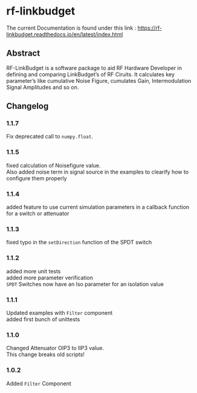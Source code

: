 # rf-linkbudget

<!-- https://packaging.python.org/tutorials/packaging-projects/ -->

The current Documentation is found under this link : <https://rf-linkbudget.readthedocs.io/en/latest/index.html>

## Abstract
RF-LinkBudget is a software package to aid RF Hardware Developer in defining and comparing LinkBudget’s of RF Ciruits.
It calculates key parameter’s like cumulative Noise Figure, cumulates Gain, Intermodulation Signal Amplitudes and so on.

## Changelog

### 1.1.7

Fix deprecated call to `numpy.float`.

### 1.1.5
fixed calculation of Noisefigure value.  
Also added noise term in signal source in the examples to clearify how to configure them properly 

### 1.1.4
added feature to use current simulation parameters in a callback function for a switch or attenuator 

### 1.1.3
fixed typo in the `setDirection` function of the SPDT switch

### 1.1.2
added more unit tests  
added more parameter verification  
`SPDT` Switches now have an Iso parameter for an isolation value

### 1.1.1
Updated examples with `Filter` component  
added first bunch of unittests

### 1.1.0
Changed Attenuator OIP3 to IIP3 value.  
This change breaks old scripts!

### 1.0.2
Added `Filter` Component

